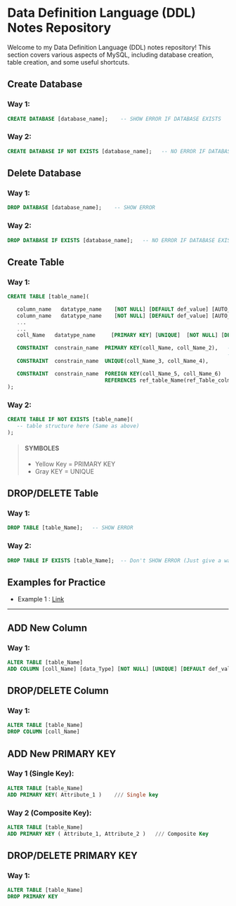 # Data Definition Language (DDL) Notes Repository

Welcome to my Data Definition Language (DDL) notes repository! This section covers various aspects of MySQL, including database creation, table creation, and some useful shortcuts.

## Create Database

### Way 1:
```sql
CREATE DATABASE [database_name];    -- SHOW ERROR IF DATABASE EXISTS
```
### Way 2:
```sql
CREATE DATABASE IF NOT EXISTS [database_name];   -- NO ERROR IF DATABASE EXISTS
```


## Delete Database

### Way 1:
```sql
DROP DATABASE [database_name];    -- SHOW ERROR
```
### Way 2:
```sql
DROP DATABASE IF EXISTS [database_name];   -- NO ERROR IF DATABASE EXISTS
```


## Create Table

### Way 1:
```sql
CREATE TABLE [table_name](

   column_name   datatype_name    [NOT NULL] [DEFAULT def_value] [AUTO_INCREMENT],
   column_name   datatype_name    [NOT NULL] [DEFAULT def_value] [AUTO_INCREMENT],
   ...
   ...
   coll_Name   datatype_name     [PRIMARY KEY] [UNIQUE]  [NOT NULL] [DEFAULT def_Value] [AUTO_INCREMENT],

   CONSTRAINT  constrain_name  PRIMARY KEY(coll_Name, coll_Name_2),   -- No Space btwn ->  KEY()
                                                                      -- Declare primary key side to the datatype name is a bad practice
   CONSTRAINT  constrain_name  UNIQUE(coll_Name_3, coll_Name_4),      

   CONSTRAINT  constrain_name  FOREIGN KEY(coll_Name_5, coll_Name_6)
                               REFERENCES ref_table_Name(ref_Table_colm_Name, ref_Table_colm_Name_2)   -- No comma no semicolon in the last line
);
```

### Way 2:
```sql
CREATE TABLE IF NOT EXISTS [table_name](
   -- table structure here (Same as above)
);
```

> #### SYMBOLES 
>
> - Yellow Key = PRIMARY KEY
> - Gray   KEY = UNIQUE


## DROP/DELETE Table

### Way 1:
```sql
DROP TABLE [table_Name];   -- SHOW ERROR
```

### Way 2:
```sql
DROP TABLE IF EXISTS [table_Name];  -- Don't SHOW ERROR (Just give a warning)
```

## Examples for Practice
- Example 1 : [Link](https://github.com/TashinParvez/MySQL_From_Zero/tree/master/Data%20Definition%20Language%20(DDL)/Practice/Example%201)

---------------------------------------------------------------------------------------------------------------------------------------------------------------------------------------


## ADD New Column

### Way 1:
```sql
ALTER TABLE [table_Name]
ADD COLUMN [coll_Name] [data_Type] [NOT NULL] [UNIQUE] [DEFAULT def_value] [PRIMARY KEY] [AUTO_INCREMENT]
```


## DROP/DELETE Column

### Way 1:
```sql
ALTER TABLE [table_Name]
DROP COLUMN [coll_Name]
```

## ADD New PRIMARY KEY

### Way 1 (Single Key):
```sql
ALTER TABLE [table_Name]
ADD PRIMARY KEY( Attribute_1 )    /// Single key 
```

### Way 2 (Composite Key):
```sql
ALTER TABLE [table_Name]
ADD PRIMARY KEY ( Attribute_1, Attribute_2 )   /// Composite Key
```

## DROP/DELETE PRIMARY KEY

### Way 1:
```sql
ALTER TABLE [table_Name]
DROP PRIMARY KEY
```


